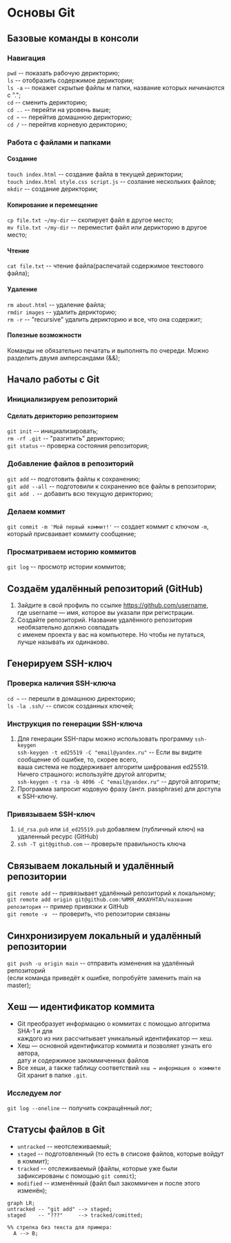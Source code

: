 # Основы Git
## Базовые команды в консоли
### Навигация 
```pwd```    -- показать рабочую дерикторию;<br>
```ls```     -- отобразить содержимое дериктории;<br>
```ls -a```  -- покажет скрытые файлы м папки, название которых ничинаются с ".";<br>
```cd``` -- сменить дерикторию;<br>
```cd ..``` -- перейти на уровень выше;<br>
```cd ~``` -- перейтив домашнюю дерикторию;<br>
```cd /``` -- перейтив корневую дерикторию;<br>
### Работа с файлами и папками
#### Создание
```touch index.html``` -- создание файла в текущей дериктории;<br>
```touch index.html style.css script.js``` -- созлание нескольких файлов;<br>
```mkdir``` -- создание дериктории;<br>
#### Копирование и перемещение
```cp file.txt ~/my-dir``` -- скопирует файл в другое место;<br>
```mv file.txt ~/my-dir``` -- переместит файл или дерикторию в другое место;<br>
#### Чтение
```cat file.txt``` -- чтение файла(распечатай содержимое текстового файла);<br>
#### Удаление 
```rm about.html``` -- удаление файла;<br>
```rmdir images``` -- удалить дерикторию;<br>
```rm -r``` -- "recursive" удалить дерикторию и все, что она содержит;<br>
#### Полезные возможности
Команды не обязательно печатать и выполнять по очереди. Можно разделить двумя амперсандами (&&);
## Начало работы c Git
### Инициализируем репозиторий
#### Сделать дерикторию репозиторием 
```git init``` -- инициализировать;<br>
```rm -rf .git``` -- "разгитить" дерикторию;<br>
```git status``` -- проверка состояния репозитория;<br>
### Добавление файлов в репозиторий
```git add``` -- подготовить файлы к сохранению;<br>
```git add --all``` -- подготовили к сохранению все файлы в репозитории;<br>
```git add .``` -- добавить всю текущую дерикторию;<br>
### Делаем коммит
```git commit -m 'Мой первый коммит!'``` -- создает коммит c ключом ```-m```,<br> 
который присваивает коммиту сообщение;<br>
### Просматриваем историю коммитов
```git log``` -- просмотр истории коммитов;<br>
## Создаём удалённый репозиторий (GitHub)
1. Зайдите в свой профиль по ссылке https://github.com/username, <br>
где username — имя, которое вы указали при регистрации.
2. Создайте репозиторий. Название удалённого репозитория необязательно должно совпадать <br> 
с именем проекта у вас на компьютере. Но чтобы не путаться, лучше называть их одинаково.
## Генерируем SSH-ключ
### Проверка наличия SSH-ключа
```cd ~``` -- перешли в домашнюю директорию;<br>
```ls -la .ssh/``` -- список созданных ключей;<br>
### Инструкция по генерации SSH-ключа
1. Для генерации SSH-пары можно использовать программу ```ssh-keygen```<br>
```ssh-keygen -t ed25519 -C "email@yandex.ru"``` -- Если вы видите сообщение об ошибке, то, скорее всего, <br> 
ваша система не поддерживает алгоритм шифрования ed25519.<br> 
Ничего страшного: используйте другой алгоритм;<br>
```ssh-keygen -t rsa -b 4096 -C "email@yandex.ru"``` -- другой алгоритм;<br>
2. Программа запросит кодовую фразу (англ. passphrase) для доступа к SSH-ключу.
### Привязываем SSH-ключ
1. ```id_rsa.pub``` или ```id_ed25519.pub``` добавляем (публичный ключ) на удаленный ресурс (GitHub)
2. ```ssh -T git@github.com``` -- проверьте правильность ключа
## Связываем локальный и удалённый репозитории
```git remote add``` -- привязывает удалённый репозиторий к локальному;<br>
```git remote add origin git@github.com:%ИМЯ_АККАУНТА%/название репозитория``` -- пример привязки к GitHub<br>
```git remote -v ``` -- проверить, что репозитории связаны<br>
## Синхронизируем локальный и удалённый репозитории
```git push -u origin main``` -- отправить изменения на удалённый репозиторий<br> 
(eсли команда приведёт к ошибке, попробуйте заменить main на master);<br>
## Хеш — идентификатор коммита
* Git преобразует информацию о коммитах с помощью алгоритма SHA-1 и для <br> 
каждого из них рассчитывает уникальный идентификатор — хеш.
* Хеш — основной идентификатор коммита и позволяет узнать его автора,<br> 
дату и содержимое закоммиченных файлов
* Все хеши, а также таблицу соответствий ```хеш → информация о коммите``` Git хранит в папке ```.git```.
### Исследуем лог
 ```git log --oneline``` -- получить сокращённый лог;<br>
## Статусы файлов в Git
* ```untracked``` -- неотслеживаемый;
* ```staged``` -- подготовленный (то есть в списоке файлов, которые войдут в коммит);
* ```tracked``` -- отслеживаемый (файлы, которые уже были зафиксированы с помощью ```git commit```);
* ```modified``` -- изменённый (файл был закоммичен и после этого изменён);
```mermaid
graph LR;
untracked -- "git add" --> staged;
staged    -- "???"     --> tracked/comitted;

%% стрелка без текста для примера: 
  A --> B;

```